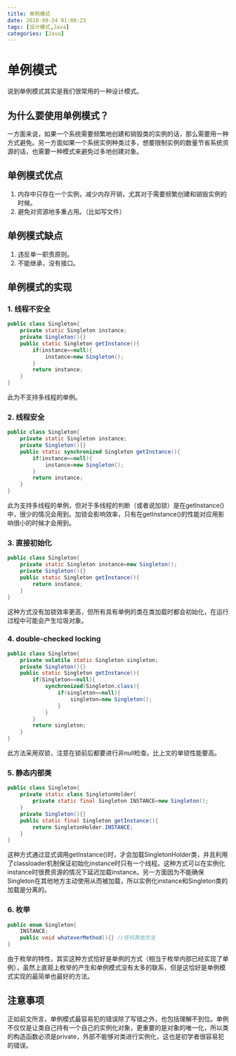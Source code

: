 ```yaml
---
title: 单例模式
date: 2018-09-24 01:08:23
tags: [设计模式,Java]
categories: [Java]
---
```


# 单例模式

说到单例模式其实是我们很常用的一种设计模式。

## 为什么要使用单例模式？

一方面来说，如果一个系统需要频繁地创建和销毁类的实例的话，那么需要用一种方式避免。另一方面如果一个系统实例种类过多，想要限制实例的数量节省系统资源的话，也需要一种模式来避免过多地创建对象。  

## 单例模式优点

1. 内存中只存在一个实例，减少内存开销，尤其对于需要频繁创建和销毁实例的时候。  
2. 避免对资源地多重占用。（比如写文件）

## 单例模式缺点

1. 违反单一职责原则。
2. 不能继承，没有接口。

## 单例模式的实现

### 1. 线程不安全

```java
public class Singleton{
    private static Singleton instance;
    private Singleton(){}
    public static Singleton getInstance(){
        if(instance==null){
            instance=new Singleton();
        }
        return instance;
    }
}
```

此为不支持多线程的单例。

### 2. 线程安全

```java
public class Singleton{
    private static Singleton instance;
    private Singleton(){}
    public static synchronized Singleton getInstance(){
        if(instance==null){
            instance=new Singleton();
        }
        return instance;
    }
}
```

此为支持多线程的单例，但对于多线程的判断（或者说加锁）是在getInstance()中，很少的情况会用到。加锁会影响效率，只有在getInstance()的性能对应用影响很小的时候才会用到。  

### 3. 直接初始化

```java
public class Singleton{
    private static Singleton instance=new Singleton();
    private Singleton(){}
    public static Singleton getInstance(){
        return instance;
    }
}
```

这种方式没有加锁效率更高，但所有具有单例的类在类加载时都会初始化，在运行过程中可能会产生垃圾对象。  

### 4. double-checked locking

```java
public class Singleton{
    private volatile static Singleton singleton;
    private Singleton(){}
    public static Singleton getInstance(){
        if(Singleton==null){
            synchronized(Singleton.class){
                if(singleton==null){
                    singleton=new Singleton();
                }
            }
        }
        return singleton;
    }
}
```

此方法采用双锁，注意在锁前后都要进行非null检查。比上文的单锁性能要高。

### 5. 静态内部类

```java
public class Singleton{
    private static class SingletonHolder{
        private static final Singleton INSTANCE=new Singleton();
    }
    private Singleton(){}
    public static final Singleton getInstance(){
        return SingletonHolder.INSTANCE;
    }
}
```

这种方式通过显式调用getInstance()时，才会加载SingletonHolder类，并且利用了classloader机制保证初始化instance时只有一个线程。这种方式可以在实例化instance时很费资源的情况下延迟加载instance。另一方面因为不能确保Singleton在其他地方主动使用从而被加载，所以实例化instance和Singleton类的加载是分离的。

### 6. 枚举

```java
public enum Singleton{
    INSTANCE;
    public void whateverMethod(){} //任何其他方法
}
```

由于枚举的特性，其实这种方式恰好是单例的方式（相当于枚举内部已经实现了单例），虽然上直观上枚举的产生和单例模式没有太多的联系，但是这恰好是单例模式实现的最简单也最好的方法。  

## 注意事项

正如前文所言，单例模式最容易犯的错误除了写错之外，也包括理解不到位。单例不仅仅是让类自己持有一个自己的实例化对象，更重要的是对象的唯一化，所以类的构造函数必须是private，外部不能够对类进行实例化，这也是初学者很容易犯的错误。